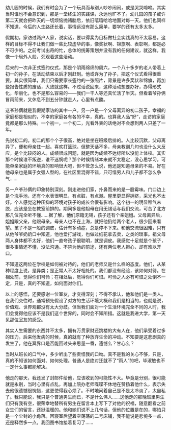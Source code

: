<p>幼儿园的时候，我们有时会为了一个玩具而与别人吵吵闹闹，或是哭哭啼啼。其实当时谁也不会意识到，那是一堂终生的实践课，永远也旷不了。幼儿园的孩子或许第二天就会把昨天的一切烦恼抛诸脑后，依旧嘻嘻哈哈地面对每一天。他们也同样不知道，今后的人生路还长着，事情远没有那么简单，要学的还有太多太多。</p><p>假期初，家访过两户人家，说实话，要以得奖为目标做社会实践真的不太容易。这样的目标不得不让我们做一些比较虚华的事，像奖状啊、锦旗啊、表彰啊，都是必不可少的。之前考试出奇的忙，总体的统筹策划并没有我的任何建议，就这样，我像一个局外人般，旁观着这些活动。</p><p>后来的一次非正式签约仪式，那是个阴雨绵绵的周六，一个八十多岁的老人带着上初一的孙子，在活动结束以后才刚赶到。他或许为了孙子，把这个仪式看得很重要。其实很简单，我们只需要家长签约的一张照片，背景是许多奖状和锦旗，再加些报告性质的废话，大致就这样。不过话说回来，这种活动想要办好，办得形式化，华丽化，也不是那么容易的——我们一干人等还真忙活了半天。但看着爷孙俩冒雨前来，又休息不到五分钟就走人，心里有点酸。</p><p>这爷孙俩就是我假期家访的其中一户。另一户是一个父母离异的初二孩子。幸福的家庭都是相似的，不幸的家庭各有各的不幸，真的。也算我人品“好”，走访的家庭竟都是那么特殊。一个初一，一个初二，光看外表的话绝对不会想到两人只差了一年。</p><p>先说初二的。初二的那个个子很高，绝对是坐在班级后排的。人比较沉默，父母离异了，便和母亲住一起。喜欢打篮球。但整天话不多，母亲教训几句也没什么大反应，是个比较闷的人。成绩很成问题，就是因为成绩不达标所以没能上体校。其实那个时候谁不叛逆，谁不迷惘呢？那个时候情绪本来就不太稳定，没心思学习。可能单亲家庭的环境真的影响很大吧，但不管怎么说，他还是知道母亲的不易。好在他母亲也是属于女强人型的，在社区里混得不错，只可惜男人和儿子都不怎么争气……</p><p>另一户爷孙俩的印象特别深刻。刚走进他们家，扑鼻而来的是一股霉味。门口边上是个洗手池，还有个水表很明显，有点脏，有点潮。屋里更显得拥挤，采光也不太好。个人感觉这种压抑的环境对孩子的成长会很有影响。这个初一的明显稚气未脱，应该是坐在教室前排的。期间多是他祖母在用无锡话与我们交流，可苦了北方那几位完全听不懂……据了解，他们原籍无锡，孩子还有个亲姐姐。父母离异后，姐姐跟父亲，他跟母亲。母亲人也不在上海，就把他扔给两个老人，很少回来看望。孩子不是一般的调皮，估计有多动症，总是停不下来。和他交流很困难，只有从他爷爷奶奶口中知道，他也爱打游戏，也做过纸花拿去卖，之类的琐事。祖父母两人身体都不太好，他们一直夸孩子很聪明，就是调皮。我感觉十足就是个孩子，很多事情还不懂，没法沟通。不禁为他的前途，还有两位老人担心，却有难以开口。</p><p>不知道这两位在学校是如何被对待的，他们的老师又是什么样的态度。他们，从某种程度上说，是异类；是正常人不太好相处的。我们都没有经验，该如何对待。在相处前，觉得你们可怜；在相处后，觉得你们可恨。可怜之人必有可恨之处倒不一定，只是，真的不知道，如何面对你们。</p><p>以上的感悟，还要感谢一位室友，才变得深刻；不得不承认，他和他们是一类人。在我们交往时，通常预先假设了对方的生活环境大概和我们是相当的，也就是说，价值观、世界观都没有太大分歧。但当我们面对一个生活环境完全不同的人时，我们会觉得他应该不是我们这个世界的，同时会不知所措。这就是我进大学，第一天见那位室友的感受。</p><p>其实人生需要的东西并不太多，拥有万贯家财还跳楼的大有人在，他们承受着过多的压力。后来他发病的时候，真的就有了种放弃生命的冲动。不知要是这悲剧真的发生了，他在冥界口是否能回过头来思量一番，遗憾么？甘心么？</p><p>当时从班长的口气中，多少听出了些责怪我的口吻。真不是我的关心不够，只是，真的不知该如何面对、如何处理。普通人是绝对迁就不了“雨人”的吧，毕淑敏也不一定什么事都能解决。</p><p>他走的那天，我还发了封邮件给他，应该收到的可能性不大。毕竟是分别，很可能就是永别，当时心里有点乱，再加上院办老师喋喋不休地在赞扬着他什么，表示失去他很遗憾很惋惜，这更使得我心烦了。不时地问着自己是不是太冷淡了，太自私了。我只能说，我只是个普通男生而已，不是什么伟人……送他走的那晚班里男生们只有我有空，很荣幸地替所有男生在留言本上写下了对他的祝福，随意翻看之前女生们的留言，还挺温暖的。他和她们说不上几句话，但他的位置是在的，哪怕只是一个尘封的小角落。回寝室后望着空荡荡的二号床铺，我不能说是悲惋多一点，还是释然多一点。我回图书馆接着复习了……</p>